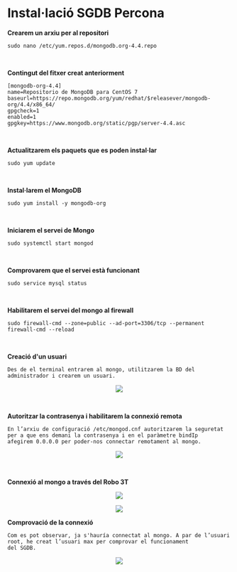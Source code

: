 # Instal·lació SGDB Percona

**Crearem un arxiu per al repositori**
```
sudo nano /etc/yum.repos.d/mongodb.org-4.4.repo
```
<br />

**Contingut del fitxer creat anteriorment**
```
[mongodb-org-4.4]
name=Repositorio de MongoDB para CentOS 7
baseurl=https://repo.mongodb.org/yum/redhat/$releasever/mongodb-org/4.4/x86_64/
gpgcheck=1
enabled=1
gpgkey=https://www.mongodb.org/static/pgp/server-4.4.asc
```

<br />

**Actualitzarem els paquets que es poden instal·lar**
```
sudo yum update
```

<br />

**Instal·larem el MongoDB**
```
sudo yum install -y mongodb-org
```

<br />

**Iniciarem el servei de Mongo**
```
sudo systemctl start mongod
```

<br />

**Comprovarem que el servei està funcionant**
```
sudo service mysql status
```

<br />

**Habilitarem el servei del mongo al firewall**
```
sudo firewall-cmd --zone=public --ad-port=3306/tcp --permanent
firewall-cmd --reload
```

<br />

**Creació d'un usuari**
```
Des de el terminal entrarem al mongo, utilitzarem la BD del administrador i crearem un usuari.
```
<p align="center">
 <img src="https://user-images.githubusercontent.com/61474788/154859627-f76ac5e7-e5c9-4af0-90cf-b3142fe7f8fb.png">
</p>

<br />

**Autoritzar la contrasenya i habilitarem la connexió remota**
```
En l’arxiu de configuració /etc/mongod.cnf autoritzarem la seguretat per a que ens demani la contrasenya i en el paràmetre bindIp
afegirem 0.0.0.0 per poder-nos connectar remotament al mongo.
```
<p align="center">
 <img src="https://user-images.githubusercontent.com/61474788/154859550-ce8ebf4f-591c-46db-8b96-046207c1eaa8.png">
</p>



<br />

**Connexió al mongo a través del Robo 3T**
<p align="center">
 <img src="https://user-images.githubusercontent.com/61474788/154859666-1a868385-749f-4bfb-8aba-80671a710301.png">
</p>
<p align="center">
 <img src="https://user-images.githubusercontent.com/61474788/154859693-4e1d21c3-22de-4386-8280-628c00179eb0.png">
</p>

**Comprovació de la connexió**
```
Com es pot observar, ja s'hauría connectat al mongo. A par de l’usuari root, he creat l’usuari max per comprovar el funcionament 
del SGDB.
```
<p align="center">
 <img src="https://user-images.githubusercontent.com/61474788/154859791-beea05ae-e2e6-4bf6-8454-67c6e932b75b.png">
</p>
